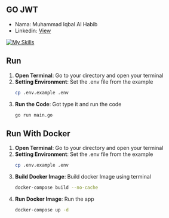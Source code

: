 ## GO JWT

<ul>
<li>Nama: Muhammad Iqbal Al Habib</li>
<li>Linkedin: <a href="https://www.linkedin.com/in/iqbalalhabib/">View</a></li>
</ul>

[![My Skills](https://skillicons.dev/icons?i=go,git,mysql,postman,vscode)](https://skillicons.dev)

## Run
1. **Open Terminal**: Go to your directory and open your terminal
2. **Setting Environment**: Set the .env file from the example
   ```bash
   cp .env.example .env
   ```
3. **Run the Code**: Got type it and run the code
   ```bash
   go run main.go
   ```
## Run With Docker
1. **Open Terminal**: Go to your directory and open your terminal
2. **Setting Environment**: Set the .env file from the example
   ```bash
   cp .env.example .env
   ```
3. **Build Docker Image**: Build docker Image using terminal
   ```bash
   docker-compose build --no-cache
   ```
4. **Run Docker Image**: Run the app
   ```bash
   docker-compose up -d
   ```